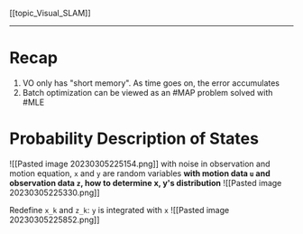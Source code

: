 [[topic_Visual_SLAM]]
****
# Recap
1. VO only has "short memory". As time goes on, the error accumulates
2. Batch optimization can be viewed as an #MAP problem solved with #MLE 

# Probability Description of States
![[Pasted image 20230305225154.png]]
with noise in observation and motion equation, `x` and `y` are random variables
**with motion data `u` and observation data `z`, how to determine x, y's distribution**
![[Pasted image 20230305225330.png]]

Redefine `x_k` and `z_k`:
`y` is integrated with `x`
![[Pasted image 20230305225852.png]]
